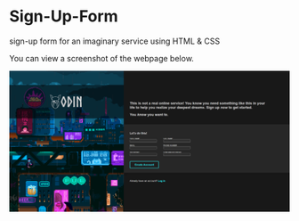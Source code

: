 # Sign-Up-Form
sign-up form for an imaginary service using HTML &amp; CSS

You can view a screenshot of the webpage below.

![Screenshot](image/screenshot.png)
